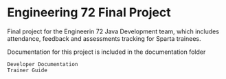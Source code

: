 # Engineering 72 Final Project

Final project for the Engineerin 72 Java Development team, which includes attendance, feedback and assessments tracking for Sparta trainees.

Documentation for this project is included in the documentation folder

    Developer Documentation
    Trainer Guide
